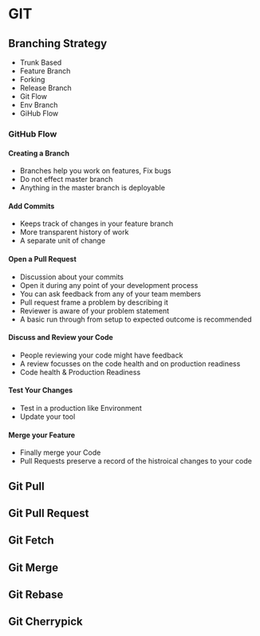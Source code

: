 # GIT
## Branching Strategy
- Trunk Based
- Feature Branch
- Forking
- Release Branch
- Git Flow
- Env Branch
- GiHub Flow

### GitHub Flow
#### Creating a Branch
- Branches help you work on features, Fix bugs
- Do not effect master branch
- Anything in the master branch is deployable
#### Add Commits
- Keeps track of changes in your feature branch
- More transparent history of work
- A separate unit of change
#### Open a Pull Request
- Discussion about your commits
- Open it during any point of your development process
- You can ask feedback from any of your team members
- Pull request frame a problem by describing it
- Reviewer is aware of your problem statement
- A basic run through from setup to expected outcome is recommended
#### Discuss and Review your Code
- People reviewing your code might have feedback
- A review focusses on the code health and on production readiness
- Code health & Production Readiness
#### Test Your Changes
- Test in a production like Environment
- Update your tool
#### Merge your Feature
- Finally merge your Code
- Pull Requests preserve a record of the histroical changes to your code

## Git Pull
## Git Pull Request
## Git Fetch
## Git Merge
## Git Rebase
## Git Cherrypick


